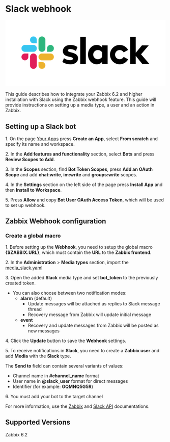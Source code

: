 
# Slack webhook
![](images/Slack_RGB.png?raw=true)

This guide describes how to integrate your Zabbix 6.2 and higher installation with Slack using the Zabbix webhook feature. This guide will provide instructions on setting up a media type, a user and an action in Zabbix.

## Setting up a Slack bot

1\. On the page [Your Apps](https://api.slack.com/apps) press **Create an App**, select **From scratch** and specify its name and workspace.

2\. In the **Add features and functionality** section, select **Bots** and press **Review Scopes to Add**.

3\. In the **Scopes** section, find **Bot Token Scopes**, press **Add an OAuth Scope** and add **chat:write**, **im:write** and **groups:write** scopes.

4\. In the **Settings** section on the left side of the page press **Install App** and then **Install to Workspace**.

5\. Press **Allow** and copy **Bot User OAuth Access Token**, which will be used to set up webhook.

## Zabbix Webhook configuration

### Create a global macro

1\. Before setting up the **Webhook**, you need to setup the global macro **{$ZABBIX.URL}**, which must contain the **URL** to the **Zabbix frontend**.

2\. In the **Administration** > **Media types** section, import the [media_slack.yaml](media_slack.yaml)

3\. Open the added **Slack** media type and set **bot_token** to the previously created token.

* You can also choose between two notification modes:
	- **alarm** (default)
		- Update messages will be attached as replies to Slack message thread
		- Recovery message from Zabbix will update initial message
	- **event**
		- Recovery and update messages from Zabbix will be posted as new messages


4\. Click the **Update** button to save the **Webhook** settings.

5\. To receive notifications in **Slack**, you need to create a **Zabbix user** and add **Media** with the **Slack** type.

The **Send to** field can contain several variants of values:

- Channel name in **#channel\_name** format
- User name in **@slack\_user** format for direct messages
- Identifier (for example: **GQMNQ5G5R**)

6\. You must add your bot to the target channel

For more information, use the [Zabbix](https://www.zabbix.com/documentation/6.2/manual/config/notifications) and [Slack API](https://api.slack.com) documentations.

## Supported Versions

Zabbix 6.2
